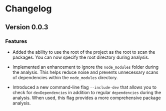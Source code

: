 # Changelog

## Version 0.0.3

### Features

- Added the ability to use the root of the project as the root to scan the packages. You can now specify the root directory during analysis.

- Implemented an enhancement to ignore the `node_modules` folder during the analysis. This helps reduce noise and prevents unnecessary scans of dependencies within the `node_modules` directory.

- Introduced a new command-line flag `--include-dev` that allows you to check for `devDependencies` in addition to regular `dependencies` during the analysis. When used, this flag provides a more comprehensive package analysis.

